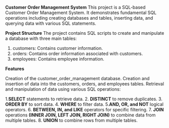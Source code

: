 **Customer Order Management System**
This project is a SQL-based Customer Order Management System. It demonstrates fundamental SQL operations including creating databases and tables, inserting data, and querying data with various SQL statements.

**Project Structure**
The project contains SQL scripts to create and manipulate a database with three main tables:

1. customers: Contains customer information.
2. orders: Contains order information associated with customers.
3. employees: Contains employee information.
   
**Features**

Creation of the customer_order_management database.
Creation and insertion of data into the customers, orders, and employees tables.
Retrieval and manipulation of data using various SQL operations:

   1.**SELECT** statements to retrieve data.
   2. **DISTINCT** to remove duplicates.
   3. **ORDER BY** to sort data.
   4. **WHERE** to filter data.
   5.**AND, OR, and NOT** logical operators.
   6. **BETWEEN, IN, and LIKE** operators for specific filtering.
   7. **JOIN** operations **(INNER JOIN, LEFT JOIN, RIGHT JOIN)** to combine data from multiple tables.
   8. **UNION** to combine rows from multiple tables.
